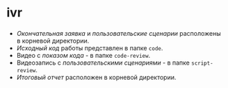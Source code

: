# ivr
### 
- *Окончательная заявка* и *пользовательские сценарии* расположены в корневой директории. <br />
- *Исходный код* работы представлен в папке `code`. <br />
- Видео с *показом кода* - в папке `code-review`. <br />
- Видеозапись с *пользовательскими сценариями* - в папке `script-review`. <br />
- *Итоговый отчет* расположен в корневой директории. 
